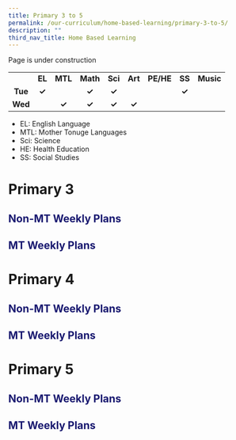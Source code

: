 ```yaml
---
title: Primary 3 to 5
permalink: /our-curriculum/home-based-learning/primary-3-to-5/
description: ""
third_nav_title: Home Based Learning
---
```

Page is under construction
<table style="text-align: center; font-weight: bold;">
<tbody>
  <tr>
    <td></td>
    <td>EL</td>
    <td>MTL</td>
    <td>Math</td>
    <td>Sci</td>
    <td>Art</td>
    <td>PE/HE</td>
    <td>SS</td>
    <td>Music</td>
  </tr>
  <tr>
    <td>Tue</td>
    <td>✓</td>
    <td></td>
    <td>✓</td>
    <td>✓</td>
    <td></td>
    <td></td>
    <td>✓</td>
    <td></td>
  </tr>
  <tr>
    <td>Wed</td>
    <td></td>
    <td>✓</td>
    <td>✓</td>
    <td>✓</td>
    <td>✓</td>
    <td></td>
    <td></td>
    <td></td>
  </tr>
</tbody>
</table>

* EL: English Language
* MTL: Mother Tonuge Languages
* Sci: Science
* HE: Health Education
* SS: Social Studies

# Primary 3
<h2 style="color:midnightblue">Non-MT Weekly Plans</h2>
<h2 style="color:midnightblue">MT Weekly Plans</h2>

# Primary 4
<h2 style="color:midnightblue">Non-MT Weekly Plans</h2>
<h2 style="color:midnightblue">MT Weekly Plans</h2>

# Primary 5
<h2 style="color:midnightblue">Non-MT Weekly Plans</h2>
<h2 style="color:midnightblue">MT Weekly Plans</h2>